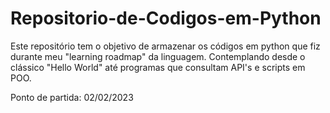 # Repositorio-de-Codigos-em-Python

Este repositório tem o objetivo de armazenar os códigos em python que fiz durante meu "learning roadmap" da linguagem. 
Contemplando desde o clássico "Hello World" até programas que consultam API's e scripts em POO.

Ponto de partida: 02/02/2023

